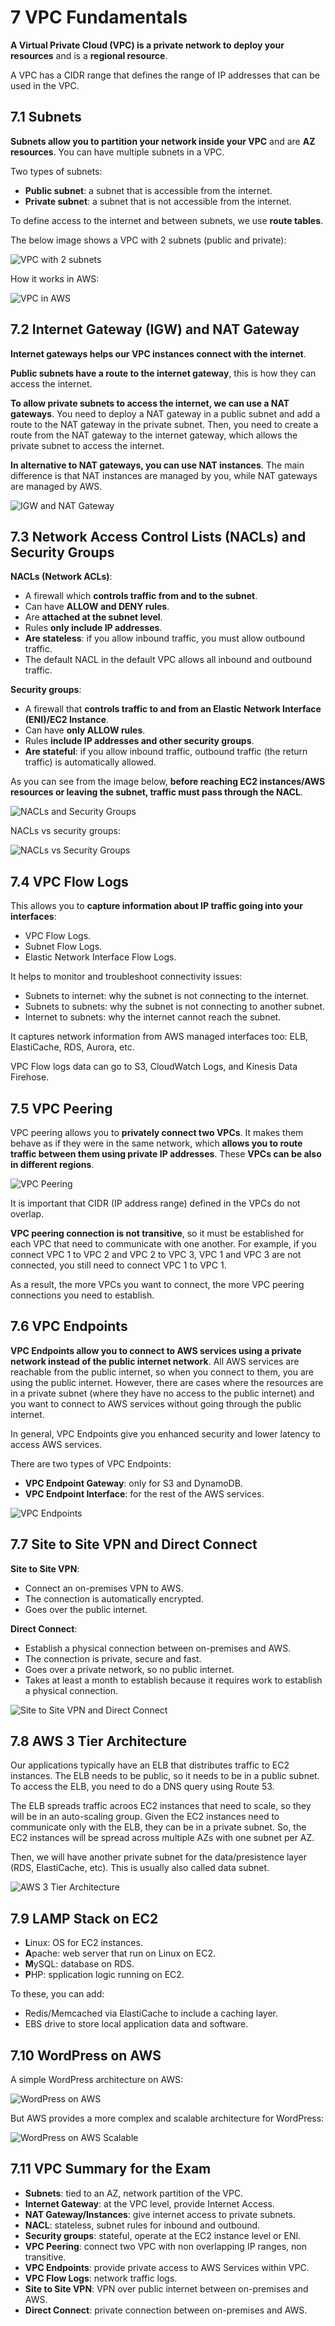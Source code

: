 # 7 VPC Fundamentals

**A Virtual Private Cloud (VPC) is a private network to deploy your resources** and is a **regional resource**.

A VPC has a CIDR range that defines the range of IP addresses that can be used in the VPC.

## 7.1 Subnets

**Subnets allow you to partition your network inside your VPC** and are **AZ resources**. You can have multiple subnets in a VPC.

Two types of subnets:
- **Public subnet**: a subnet that is accessible from the internet.
- **Private subnet**: a subnet that is not accessible from the internet.

To define access to the internet and between subnets, we use **route tables**.

The below image shows a VPC with 2 subnets (public and private):

![VPC with 2 subnets](/assets/aws-certified-developer-associate/vpc_subnets.png "VPC with 2 subnets")

How it works in AWS:

![VPC in AWS](/assets/aws-certified-developer-associate/vpc_aws.png "VPC in AWS")

## 7.2 Internet Gateway (IGW) and NAT Gateway

**Internet gateways helps our VPC instances connect with the internet**.

**Public subnets have a route to the internet gateway**, this is how they can access the internet.

**To allow private subnets to access the internet, we can use a NAT gateways**. You need to deploy a NAT gateway in a public subnet and add a route to the NAT gateway in the private subnet. Then, you need to create a route from the NAT gateway to the internet gateway, which allows the private subnet to access the internet.

**In alternative to NAT gateways, you can use NAT instances**. The main difference is that NAT instances are managed by you, while NAT gateways are managed by AWS.

![IGW and NAT Gateway](/assets/aws-certified-developer-associate/igw_nat_gateway.png "IGW and NAT Gateway")

## 7.3 Network Access Control Lists (NACLs) and Security Groups

**NACLs (Network ACLs)**:
- A firewall which **controls traffic from and to the subnet**.
- Can have **ALLOW and DENY rules**.
- Are **attached at the subnet level**.
- Rules **only include IP addresses**.
- **Are stateless**: if you allow inbound traffic, you must allow outbound traffic.
- The default NACL in the default VPC allows all inbound and outbound traffic.

**Security groups**:
- A firewall that **controls traffic to and from an Elastic Network Interface (ENI)/EC2 Instance**.
- Can have **only ALLOW rules**.
- Rules **include IP addresses and other security groups**.
- **Are stateful**: if you allow inbound traffic, outbound traffic (the return traffic) is automatically allowed.

As you can see from the image below, **before reaching EC2 instances/AWS resources or leaving the subnet, traffic must pass through the NACL**.

![NACLs and Security Groups](/assets/aws-certified-developer-associate/nacls_security_groups.png "NACLs and Security Groups")

NACLs vs security groups:

![NACLs vs Security Groups](/assets/aws-certified-developer-associate/nacls_vs_security_groups.png "NACLs vs Security Groups")

## 7.4 VPC Flow Logs

This allows you to **capture information about IP traffic going into your interfaces**:
- VPC Flow Logs.
- Subnet Flow Logs.
- Elastic Network Interface Flow Logs.

It helps to monitor and troubleshoot connectivity issues:
- Subnets to internet: why the subnet is not connecting to the internet.
- Subnets to subnets: why the subnet is not connecting to another subnet.
- Internet to subnets: why the internet cannot reach the subnet.

It captures network information from AWS managed interfaces too: ELB, ElastiCache, RDS, Aurora, etc.

VPC Flow logs data can go to S3, CloudWatch Logs, and Kinesis Data Firehose.

## 7.5 VPC Peering

VPC peering allows you to **privately connect two VPCs**. It makes them behave as if they were in the same network, which **allows you to route traffic between them using private IP addresses**. These **VPCs can be also in different regions**.

![VPC Peering](/assets/aws-certified-developer-associate/vpc_peering.png "VPC Peering")

It is important that CIDR (IP address range) defined in the VPCs do not overlap.

**VPC peering connection is not transitive**, so it must be established for each VPC that need to communicate with one another. For example, if you connect VPC 1 to VPC 2 and VPC 2 to VPC 3, VPC 1 and VPC 3 are not connected, you still need to connect VPC 1 to VPC 1.

As a result, the more VPCs you want to connect, the more VPC peering connections you need to establish.

## 7.6 VPC Endpoints

**VPC Endpoints allow you to connect to AWS services using a private network instead of the public internet network**. All AWS services are reachable from the public internet, so when you connect to them, you are using the public internet. However, there are cases where the resources are in a private subnet (where they have no access to the public internet) and you want to connect to AWS services without going through the public internet.

In general, VPC Endpoints give you enhanced security and lower latency to access AWS services.

There are two types of VPC Endpoints:
- **VPC Endpoint Gateway**: only for S3 and DynamoDB.
- **VPC Endpoint Interface**: for the rest of the AWS services.

![VPC Endpoints](/assets/aws-certified-developer-associate/vpc_endpoints.png "VPC Endpoints")

## 7.7 Site to Site VPN and Direct Connect

**Site to Site VPN**:
- Connect an on-premises VPN to AWS.
- The connection is automatically encrypted.
- Goes over the public internet.

**Direct Connect**:
- Establish a physical connection between on-premises and AWS.
- The connection is private, secure and fast.
- Goes over a private network, so no public internet.
- Takes at least a month to establish because it requires work to establish a physical connection.

![Site to Site VPN and Direct Connect](/assets/aws-certified-developer-associate/site_to_site_vpn_direct_connect.png "Site to Site VPN and Direct Connect")

## 7.8 AWS 3 Tier Architecture

Our applications typically have an ELB that distributes traffic to EC2 instances. The ELB needs to be public, so it needs to be in a public subnet. To access the ELB, you need to do a DNS query using Route 53.

The ELB spreads traffic acroos EC2 instances that need to scale, so they will be in an auto-scaling group. Given the EC2 instances need to communicate only with the ELB, they can be in a private subnet. So, the EC2 instances will be spread across multiple AZs with one subnet per AZ.

Then, we will have another private subnet for the data/presistence layer (RDS, ElastiCache, etc). This is usually also called data subnet.

![AWS 3 Tier Architecture](/assets/aws-certified-developer-associate/aws_3_tier_architecture.png "AWS 3 Tier Architecture")

## 7.9 LAMP Stack on EC2

- **L**inux: OS for EC2 instances.
- **A**pache: web server that run on Linux on EC2.
- **M**ySQL: database on RDS.
- **P**HP: spplication logic running on EC2.

To these, you can add:
- Redis/Memcached via ElastiCache to include a caching layer.
- EBS drive to store local application data and software.

## 7.10 WordPress on AWS

A simple WordPress architecture on AWS:

![WordPress on AWS](/assets/aws-certified-developer-associate/wordpress_on_aws.png "WordPress on AWS")

But AWS provides a more complex and scalable architecture for WordPress:

![WordPress on AWS Scalable](/assets/aws-certified-developer-associate/wordpress_on_aws_scalable.png "WordPress on AWS Scalable")

## 7.11 VPC Summary for the Exam

- **Subnets**: tied to an AZ, network partition of the VPC.
- **Internet Gateway**: at the VPC level, provide Internet Access.
- **NAT Gateway/Instances**: give internet access to private subnets.
- **NACL**: stateless, subnet rules for inbound and outbound.
- **Security groups**: stateful, operate at the EC2 instance level or ENI.
- **VPC Peering**: connect two VPC with non overlapping IP ranges, non transitive.
- **VPC Endpoints**: provide private access to AWS Services within VPC.
- **VPC Flow Logs**: network traffic logs.
- **Site to Site VPN**: VPN over public internet between on-premises and AWS.
- **Direct Connect**: private connection between on-premises and AWS.